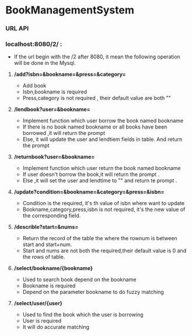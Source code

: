 # BookManagementSystem


### URL API

### localhost:8080/2/ : 
- If the url begin with the /2 after 8080, it mean the following operation will be done in the Mysql.


1. **/add?isbn=&bookname=&press=&category=**
    - Add book
    - Isbn,bookname is required
    - Press,category is not required , their default value are both ""
   
2. **/lendbook?user=&bookname=**
    - Implement function which user borrow the book named bookname
    - If there is no book named bookname or all books have  been borrowed ,it will return the prompt 
    - Else, it will update the user and lendtiem fields in table. And return the prompt 
    
3. **/returnbook?user=&bookname=**
    - Implement function which user return the book named bookname
    - If user doesn't borrow the book,it will return the prompt .
    - Else ,it will set the user and lendtime to "" and return te prompt .
    
4. **/update?condition=&bookname=&category=&press=&isbn=**
    - Condition is the required, it's th value of isbn where want to update
    - Bookname,category,press,isbn is not required, it's the new value of the corresponding field.

5. **/describle?start=&nums=**
    - Return the record of the table the where the rownum is between start and start+num.
    - Start and nums are not  both the required,their default value is 0 and the rows of table.

6. **/select/bookname/{bookname}**
    - Used to search book depend on the bookname
    - Bookname is required
    - Depend on the parameter bookname to do fuzzy matching 
    
7. **/select/user/{user}**
    - Used to find the book which the user is borrowing
    - User is required
    - It will do accurate matching
    

